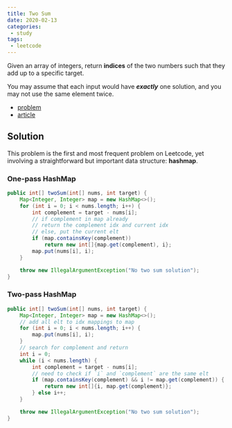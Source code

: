 ```yaml
---
title: Two Sum
date: 2020-02-13
categories:
 - study
tags:
 - leetcode
---
```


Given an array of integers, return **indices** of the two numbers such that they add up to a specific target.

You may assume that each input would have ***exactly*** one solution, and you may not use the same element twice.

- [problem](https://leetcode.com/problems/two-sum/)
- [article](https://leetcode.com/articles/two-sum/)

<!-- more -->

## Solution

This problem is the first and most frequent problem on Leetcode, yet involving a straightforward but important data structure: **hashmap**.

### One-pass HashMap

```java
public int[] twoSum(int[] nums, int target) {
    Map<Integer, Integer> map = new HashMap<>();
    for (int i = 0; i < nums.length; i++) {
        int complement = target - nums[i];
        // if complement in map already
        // return the complement idx and current idx
        // else, put the current elt
        if (map.containsKey(complement))
            return new int[]{map.get(complement), i};
        map.put(nums[i], i);
    }

    throw new IllegalArgumentException("No two sum solution");
}
```

### Two-pass HashMap

```java
public int[] twoSum(int[] nums, int target) {
    Map<Integer, Integer> map = new HashMap<>();
    // add all elt to idx mappings to map
    for (int i = 0; i < nums.length; i++) {
        map.put(nums[i], i);
    }
    // search for complement and return
    int i = 0;
    while (i < nums.length) {
        int complement = target - nums[i];
        // need to check if `i` and `complement` are the same elt
        if (map.containsKey(complement) && i != map.get(complement)) {
            return new int[]{i, map.get(complement)};
        } else i++;
    }

    throw new IllegalArgumentException("No two sum solution");
}
```
